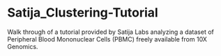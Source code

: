 # Satija_Clustering-Tutorial
Walk through of a tutorial provided by Satija Labs analyzing a dataset of Peripheral Blood Mononuclear Cells (PBMC) freely available from 10X Genomics.
